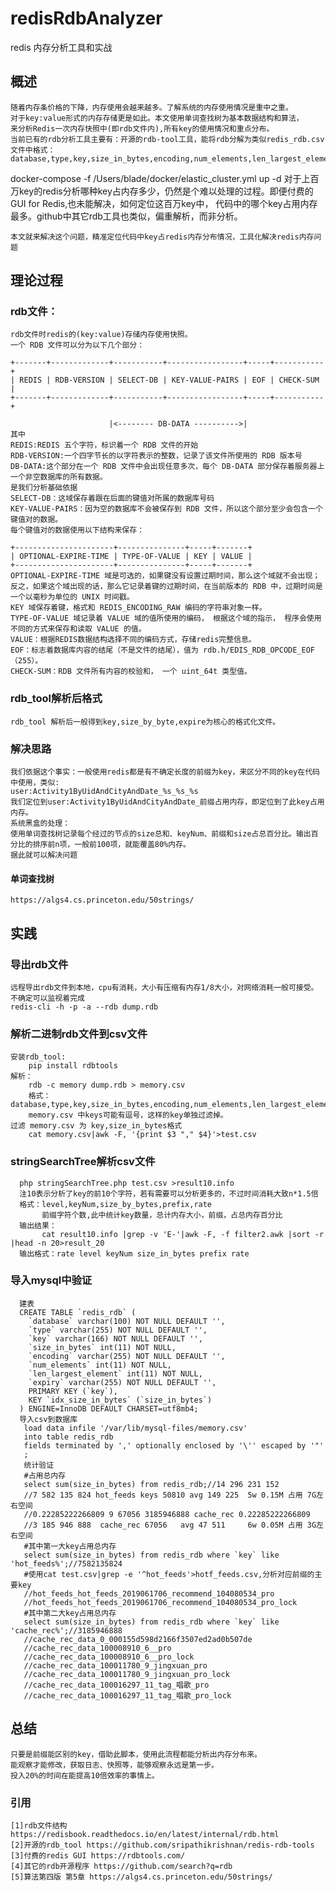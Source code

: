 # redisRdbAnalyzer
redis 内存分析工具和实战

## 概述
    随着内存条价格的下降，内存使用会越来越多。了解系统的内存使用情况是重中之重。
    对于key:value形式的内存存储更是如此。本文使用单词查找树为基本数据结构和算法，
    来分析Redis一次内存快照中(即rdb文件内),所有key的使用情况和重点分布。
    当前已有的rdb分析工具主要有：开源的rdb-tool工具，能将rdb分解为类似redis_rdb.csv文件中格式：
    database,type,key,size_in_bytes,encoding,num_elements,len_largest_element,expiry;
docker-compose  -f /Users/blade/docker/elastic_cluster.yml up -d
    对于上百万key的redis分析哪种key占内存多少，仍然是个难以处理的过程。即便付费的GUI for Redis,也未能解决，如何定位这百万key中，
    代码中的哪个key占用内存最多。github中其它rdb工具也类似，偏重解析，而非分析。
    
    本文就来解决这个问题，精准定位代码中key占redis内存分布情况，工具化解决redis内存问题

## 理论过程
### rdb文件：
    rdb文件时redis的(key:value)存储内存使用快照。
    一个 RDB 文件可以分为以下几个部分：
    
    +-------+-------------+-----------+-----------------+-----+-----------+
    | REDIS | RDB-VERSION | SELECT-DB | KEY-VALUE-PAIRS | EOF | CHECK-SUM |
    +-------+-------------+-----------+-----------------+-----+-----------+
    
                          |<-------- DB-DATA ---------->|
    其中
    REDIS:REDIS 五个字符，标识着一个 RDB 文件的开始
    RDB-VERSION:一个四字节长的以字符表示的整数，记录了该文件所使用的 RDB 版本号
    DB-DATA:这个部分在一个 RDB 文件中会出现任意多次，每个 DB-DATA 部分保存着服务器上一个非空数据库的所有数据。
    是我们分析基础依据
    SELECT-DB：这域保存着跟在后面的键值对所属的数据库号码
    KEY-VALUE-PAIRS：因为空的数据库不会被保存到 RDB 文件，所以这个部分至少会包含一个键值对的数据。
    每个键值对的数据使用以下结构来保存：
    
    +----------------------+---------------+-----+-------+
    | OPTIONAL-EXPIRE-TIME | TYPE-OF-VALUE | KEY | VALUE |
    +----------------------+---------------+-----+-------+
    OPTIONAL-EXPIRE-TIME 域是可选的，如果键没有设置过期时间，那么这个域就不会出现； 反之，如果这个域出现的话，那么它记录着键的过期时间，在当前版本的 RDB 中，过期时间是一个以毫秒为单位的 UNIX 时间戳。
    KEY 域保存着键，格式和 REDIS_ENCODING_RAW 编码的字符串对象一样。
    TYPE-OF-VALUE 域记录着 VALUE 域的值所使用的编码， 根据这个域的指示， 程序会使用不同的方式来保存和读取 VALUE 的值。
    VALUE：根据REDIS数据结构选择不同的编码方式，存储redis完整信息。
    EOF：标志着数据库内容的结尾（不是文件的结尾），值为 rdb.h/EDIS_RDB_OPCODE_EOF （255）。
    CHECK-SUM：RDB 文件所有内容的校验和， 一个 uint_64t 类型值。    
### rdb_tool解析后格式
    rdb_tool 解析后一般得到key,size_by_byte,expire为核心的格式化文件。
### 解决思路
    我们依据这个事实：一般使用redis都是有不确定长度的前缀为key，来区分不同的key在代码中使用，类似:
    user:Activity1ByUidAndCityAndDate_%s_%s_%s
    我们定位到user:Activity1ByUidAndCityAndDate_前缀占用内存，即定位到了此key占用内存。
    系统黑盒的处理：
    使用单词查找树记录每个经过的节点的size总和、keyNum、前缀和size占总百分比。输出百分比的排序前n项，一般前100项，就能覆盖80%内存。
    据此就可以解决问题
#### 单词查找树
    https://algs4.cs.princeton.edu/50strings/
## 实践
### 导出rdb文件
    远程导出rdb文件到本地，cpu有消耗，大小有压缩有内存1/8大小，对网络消耗一般可接受。
    不确定可以监视着完成
    redis-cli -h -p -a --rdb dump.rdb
### 解析二进制rdb文件到csv文件
    安装rdb_tool: 
        pip install rdbtools
    解析：
        rdb -c memory dump.rdb > memory.csv
        格式：database,type,key,size_in_bytes,encoding,num_elements,len_largest_element,expiry
        memory.csv 中keys可能有逗号，这样的key单独过滤掉。
    过滤 memory.csv 为 key,size_in_bytes格式
        cat memory.csv|awk -F, '{print $3 "," $4}'>test.csv
### stringSearchTree解析csv文件
        
      php stringSearchTree.php test.csv >result10.info 
      注10表示分析了key的前10个字符，若有需要可以分析更多的，不过时间消耗大致n*1.5倍
      格式：level,keyNum,size_by_bytes,prefix,rate
           前缀字符个数,此中统计key数量，总计内存大小，前缀，占总内存百分比
      输出结果：
           cat result10.info |grep -v 'E-'|awk -F, -f filter2.awk |sort -r |head -n 20>result_20
      输出格式：rate level keyNum size_in_bytes prefix rate 
### 导入mysql中验证
        
      建表
      CREATE TABLE `redis_rdb` (
        `database` varchar(100) NOT NULL DEFAULT '',
        `type` varchar(255) NOT NULL DEFAULT '',
        `key` varchar(166) NOT NULL DEFAULT '',
        `size_in_bytes` int(11) NOT NULL,
        `encoding` varchar(255) NOT NULL DEFAULT '',
        `num_elements` int(11) NOT NULL,
        `len_largest_element` int(11) NOT NULL,
        `expiry` varchar(255) NOT NULL DEFAULT '',
        PRIMARY KEY (`key`),
        KEY `idx_size_in_bytes` (`size_in_bytes`)
      ) ENGINE=InnoDB DEFAULT CHARSET=utf8mb4;
      导入csv到数据库
       load data infile '/var/lib/mysql-files/memory.csv'
       into table redis_rdb
       fields terminated by ',' optionally enclosed by '\'' escaped by '"'
       ;
       统计验证
       #占用总内存
       select sum(size_in_bytes) from redis_rdb;//14 296 231 152
       //7 582 135 824 hot_feeds keys 50810 avg 149 225  5w 0.15M 占用 7G左右空间
       //0.22285222266809 9 67056 3185946888 cache_rec 0.22285222266809
       //3 185 946 888  cache_rec 67056   avg 47 511     6w 0.05M 占用 3G左右空间
       #其中第一大key占用总内存
       select sum(size_in_bytes) from redis_rdb where `key` like 'hot_feeds%';//7582135824
       #使用cat test.csv|grep -e '^hot_feeds'>hotf_feeds.csv,分析对应前缀的主要key
       //hot_feeds_hot_feeds_2019061706_recommend_104080534_pro
       //hot_feeds_hot_feeds_2019061706_recommend_104080534_pro_lock
       #其中第二大key占用总内存
       select sum(size_in_bytes) from redis_rdb where `key` like 'cache_rec%';//3185946888
       //cache_rec_data_0_000155d598d2166f3507ed2ad0b507de
       //cache_rec_data_100008910_6__pro
       //cache_rec_data_100008910_6__pro_lock
       //cache_rec_data_100011780_9_jingxuan_pro
       //cache_rec_data_100011780_9_jingxuan_pro_lock
       //cache_rec_data_100016297_11_tag_唱歌_pro
       //cache_rec_data_100016297_11_tag_唱歌_pro_lock

## 总结
    只要是前缀能区别的key，借助此脚本，使用此流程都能分析出内存分布来。
    能观察才能修改，获取日志、快照等，能够观察永远是第一步。
    投入20%的时间在能提高10倍效率的事情上。
### 引用

    [1]rdb文件结构 https://redisbook.readthedocs.io/en/latest/internal/rdb.html
    [2]开源的rdb_tool https://github.com/sripathikrishnan/redis-rdb-tools
    [3]付费的redis GUI https://rdbtools.com/
    [4]其它的rdb开源程序 https://github.com/search?q=rdb
    [5]算法第四版 第5章 https://algs4.cs.princeton.edu/50strings/
